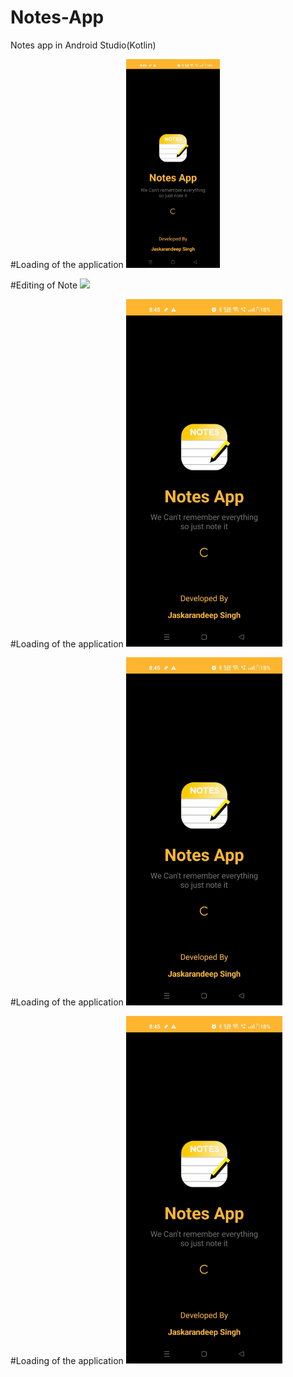 # Notes-App
Notes app in Android Studio(Kotlin)

#Loading of the application
[<img src="Images/Loading.jpg" width="150"/>](Images/Loading.jpg)

#Editing of Note
[<img src="Images/Editing" width="250"/>](Images/Editing.jpg)

#Loading of the application
[<img src="Images/Loading.jpg" width="250"/>](Images/Loading.jpg)

#Loading of the application
[<img src="Images/Loading.jpg" width="250"/>](Images/Loading.jpg)

#Loading of the application
[<img src="Images/Loading.jpg" width="250"/>](Images/Loading.jpg)
